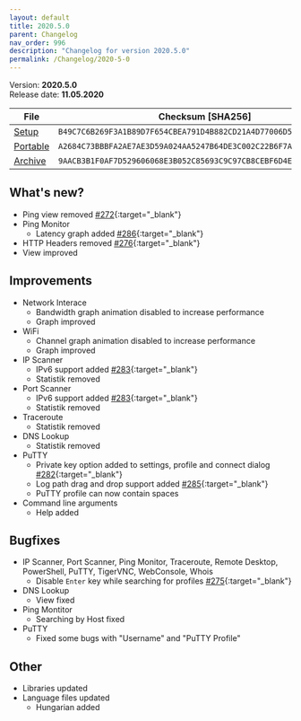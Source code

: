 ```yaml
---
layout: default
title: 2020.5.0
parent: Changelog
nav_order: 996
description: "Changelog for version 2020.5.0"
permalink: /Changelog/2020-5-0
---
```


Version: **2020.5.0** <br />
Release date: **11.05.2020**

| File                                                                                                                       | Checksum [SHA256]                                                  |
| -------------------------------------------------------------------------------------------------------------------------- | ------------------------------------------------------------------ |
| [Setup](https://github.com/BornToBeRoot/NETworkManager/releases/download/2020.5.0/NETworkManager_2020.5.0_Setup.exe)       | `B49C7C6B269F3A1B89D7F654CBEA791D4B882CD21A4D77006D5D7DFF1AA300C4` |
| [Portable](https://github.com/BornToBeRoot/NETworkManager/releases/download/2020.5.0/NETworkManager_2020.5.0_Portable.zip) | `A2684C73BBBFA2AE7AE3D59A024AA5247B64DE3C002C22B6F7AA4BEA3AC9B5CE` |
| [Archive](https://github.com/BornToBeRoot/NETworkManager/releases/download/2020.5.0/NETworkManager_2020.5.0_Archiv.zip)   | `9AACB3B1F0AF7D529606068E3B052C85693C9C97CB8CEBF6D4E181A29FAD06E6` |

## What's new?

- Ping view removed [#272](http://github.com/BornToBeRoot/NETworkManager/issues/272){:target="\_blank"}
- Ping Monitor
  - Latency graph added [#286](http://github.com/BornToBeRoot/NETworkManager/issues/286){:target="\_blank"}
- HTTP Headers removed [#276](http://github.com/BornToBeRoot/NETworkManager/issues/276){:target="\_blank"}
- View improved

## Improvements

- Network Interace
  - Bandwidth graph animation disabled to increase performance
  - Graph improved
- WiFi
  - Channel graph animation disabled to increase performance
  - Graph improved
- IP Scanner
  - IPv6 support added [#283](http://github.com/BornToBeRoot/NETworkManager/issues/283){:target="\_blank"}
  - Statistik removed
- Port Scanner
  - IPv6 support added [#283](http://github.com/BornToBeRoot/NETworkManager/issues/283){:target="\_blank"}
  - Statistik removed
- Traceroute
  - Statistik removed
- DNS Lookup
  - Statistik removed
- PuTTY
  - Private key option added to settings, profile and connect dialog [#282](http://github.com/BornToBeRoot/NETworkManager/issues/282){:target="\_blank"}
  - Log path drag and drop support added [#285](http://github.com/BornToBeRoot/NETworkManager/issues/285){:target="\_blank"}
  - PuTTY profile can now contain spaces
- Command line arguments
  - Help added

## Bugfixes

- IP Scanner, Port Scanner, Ping Monitor, Traceroute, Remote Desktop, PowerShell, PuTTY, TigerVNC, WebConsole, Whois
  - Disable `Enter` key while searching for profiles [#275](http://github.com/BornToBeRoot/NETworkManager/issues/275){:target="\_blank"}
- DNS Lookup
  - View fixed
- Ping Montitor
  - Searching by Host fixed
- PuTTY
  - Fixed some bugs with "Username" and "PuTTY Profile"

## Other

- Libraries updated
- Language files updated
  - Hungarian added
